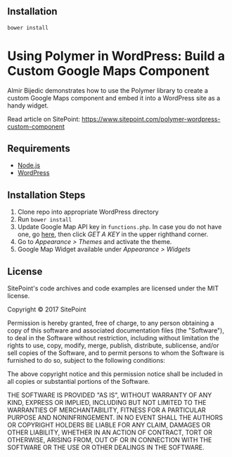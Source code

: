 ## Installation

```bash
bower install
```




# Using Polymer in WordPress: Build a Custom Google Maps Component

Almir Bijedic demonstrates how to use the Polymer library to create a custom Google Maps component and embed it into a WordPress site as a handy widget.

Read article on SitePoint: https://www.sitepoint.com/polymer-wordpress-custom-component

## Requirements

* [Node.js](http://nodejs.org/)
* [WordPress](https://wordpress.org)

## Installation Steps

1. Clone repo into appropriate WordPress directory
2. Run `bower install`
3. Update Google Map API key in `functions.php`. In case you do not have one, go [here](https://developers.google.com/maps/documentation/javascript/), then click _GET A KEY_ in the upper righthand corner.
4. Go to _Appearance > Themes_ and activate the theme.
5. Google Map Widget available under _Appearance > Widgets_

## License

SitePoint's code archives and code examples are licensed under the MIT license.

Copyright © 2017 SitePoint

Permission is hereby granted, free of charge, to any person obtaining a copy of this software and associated documentation files (the "Software"), to deal in the Software without restriction, including without limitation the rights to use, copy, modify, merge, publish, distribute, sublicense, and/or sell copies of the Software, and to permit persons to whom the Software is furnished to do so, subject to the following conditions:

The above copyright notice and this permission notice shall be included in all copies or substantial portions of the Software.

THE SOFTWARE IS PROVIDED "AS IS", WITHOUT WARRANTY OF ANY KIND, EXPRESS OR IMPLIED, INCLUDING BUT NOT LIMITED TO THE WARRANTIES OF MERCHANTABILITY, FITNESS FOR A PARTICULAR PURPOSE AND NONINFRINGEMENT. IN NO EVENT SHALL THE AUTHORS OR COPYRIGHT HOLDERS BE LIABLE FOR ANY CLAIM, DAMAGES OR OTHER LIABILITY, WHETHER IN AN ACTION OF CONTRACT, TORT OR OTHERWISE, ARISING FROM, OUT OF OR IN CONNECTION WITH THE SOFTWARE OR THE USE OR OTHER DEALINGS IN THE SOFTWARE.

